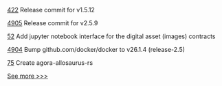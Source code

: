 
[422](https://github.com/hyperledger/fabric-ca/pull/422) Release commit for v1.5.12

[4905](https://github.com/hyperledger/fabric/pull/4905) Release commit for v2.5.9

[52](https://github.com/hyperledger-labs/pdo-contracts/pull/52) Add jupyter notebook interface for the digital asset (images) contracts

[4904](https://github.com/hyperledger/fabric/pull/4904) Bump github.com/docker/docker to v26.1.4 (release-2.5)

[75](https://github.com/hyperledger-labs/governance/pull/75) Create agora-allosaurus-rs


[See more >>>](https://start-here.hyperledger.org/pull-requests)
